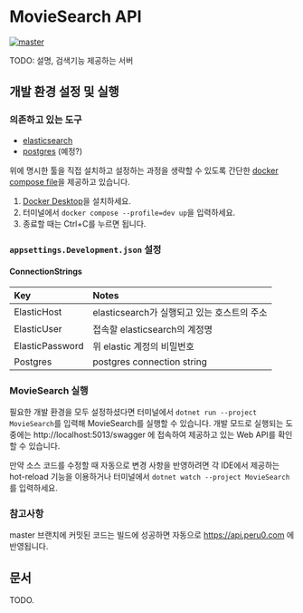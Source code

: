 # MovieSearch API
[![master](https://github.com/Hype-boyTeam/MovieSearch/actions/workflows/build.yml/badge.svg)](https://github.com/Hype-boyTeam/MovieSearch/actions/workflows/build.yml)

TODO: 설명, 검색기능 제공하는 서버

## 개발 환경 설정 및 실행
### 의존하고 있는 도구
- [elasticsearch](https://www.elastic.co/)
- [postgres](https://www.postgresql.org) (예정?)

위에 명시한 툴을 직접 설치하고 설정하는 과정을 생략할 수 있도록 간단한 [docker compose file](compose.yml)을 제공하고 있습니다.
1. [Docker Desktop](https://docs.docker.com/desktop/install/windows-install/)을 설치하세요.
1. 터미널에서 `docker compose --profile=dev up`을 입력하세요.
1. 종료할 때는 Ctrl+C를 누르면 됩니다.


### `appsettings.Development.json` 설정
#### ConnectionStrings
| Key | Notes |
|:----|:------|
| ElasticHost | elasticsearch가 실행되고 있는 호스트의 주소 |
| ElasticUser | 접속할 elasticsearch의 계정명 |
| ElasticPassword | 위 elastic 계정의 비밀번호 |
| Postgres | postgres connection string |


### MovieSearch 실행
필요한 개발 환경을 모두 설정하셨다면 터미널에서 `dotnet run --project MovieSearch`를 입력해 MovieSearch를 실행할 수 있습니다.
개발 모드로 실행되는 도중에는 http://localhost:5013/swagger 에 접속하여 제공하고 있는 Web API를 확인할 수 있습니다.

만약 소스 코드를 수정할 때 자동으로 변경 사항을 반영하려면 각 IDE에서 제공하는 hot-reload 기능을 이용하거나
터미널에서 `dotnet watch --project MovieSearch`를 입력하세요.

### 참고사항
master 브랜치에 커밋된 코드는 빌드에 성공하면 자동으로 https://api.peru0.com 에 반영됩니다.

## 문서
TODO.
